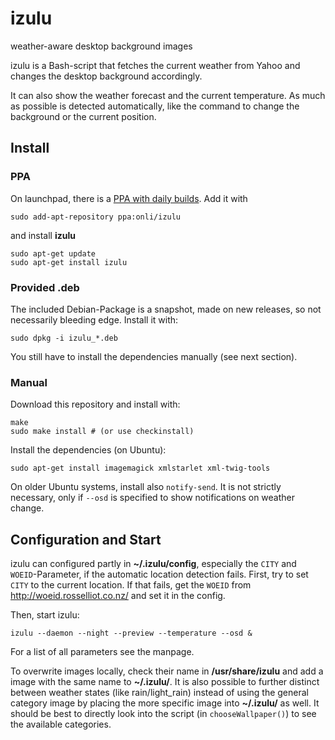 # izulu

weather-aware desktop background images

izulu is a Bash-script that fetches the current weather from Yahoo and changes the desktop background accordingly.

It can also show the weather forecast and the current temperature. As much as possible is detected automatically, like the command to change the background or the current position.

## Install


### PPA

On launchpad, there is a [PPA with daily builds](https://launchpad.net/~onli/+archive/izulu). Add it with
    
    sudo add-apt-repository ppa:onli/izulu
    
and install **izulu**
    
    sudo apt-get update
    sudo apt-get install izulu


### Provided .deb

The included Debian-Package is a snapshot, made on new releases, so not necessarily bleeding edge. Install it with:

    sudo dpkg -i izulu_*.deb
    
You still have to install the dependencies manually (see next section).


### Manual


Download this repository and install with:

    make
    sudo make install # (or use checkinstall)

Install the dependencies (on Ubuntu):

    sudo apt-get install imagemagick xmlstarlet xml-twig-tools 


On older Ubuntu systems, install also `notify-send`. It is not strictly necessary, only if `--osd` is specified to show notifications on weather change.

## Configuration and Start


izulu can configured partly in **~/.izulu/config**, especially the `CITY` and `WOEID`-Parameter, if the automatic location detection fails.
First, try to set `CITY` to the current location. If that fails, get the `WOEID` from http://woeid.rosselliot.co.nz/ and set it in the config.

Then, start izulu:

    izulu --daemon --night --preview --temperature --osd &

For a list of all parameters see the manpage.

To overwrite images locally, check their name in **/usr/share/izulu** and add a image with the same name to **~/.izulu/**. It is also possible to further distinct between weather states
(like rain/light_rain) instead of using the general category image by placing the more specific image into **~/.izulu/** as well. It should be best to directly look into the script (in `chooseWallpaper()`) to see the available categories.

